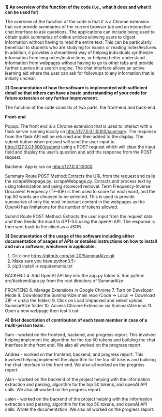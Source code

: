 **1) An overview of the function of the code (i.e., what it does and what it can be used for)**

The overview of the function of the code is that it is a Chrome extension that can provide summaries of the current browser tab and an interactive chat interface to ask questions. The applications can include being used to obtain quick summaries of online articles allowing users to digest information without having to read the entire text. This can be particularly beneficial to students who are studying for exams or reading notes/lectures. In addition, it provides a streamlined way of helping individuals synthesize information from long notes/instructions, or helping better understand information from webpages without having to go to other tabs and provide further queries in a search engine. The chat interface allows an active learning aid where the user can ask for followups to any information that is initially unclear. 

**2) Documentation of how the software is implemented with sufficient detail so that others can have a basic understanding of your code for future extension or any further improvement.**

The function of the code consists of two parts, the front-end and back-end. 

**Front-end**

Popup: The front end is a Chrome extension that is used to interact with a flask server running locally on http://127.0.0.1:5000/summary. The response from the flask API will be returned and then added to the display. The submit button when pressed will send the user input to http://127.0.0.1:5000/submit using a POST request which will clear the input field and display the user’s question and add the response from the POST request. 

Backend: App is ran on http://127.0.0.1:5000. 

Summary Route POST Method: Extracts the URL from the request and calls the scrapeWebpage.py. scrapeWebpage.py. Extracts and process text by using tokenization and using stopword removal. Term Frequency-Inverse Document Frequency (TF-IDF) is then used to score for each word, and the top 50 words are choosen to be selected. This is used to provide summaries of only the most important content in the webpages as the OpenAI has limitations for the number of tokens allowed. 

Submit Route POST Method: Extracts the user input from the request data and then  Sends the input to GPT-3.5 using the openAI API. The response is then sent back to the client as a JSON. 

**3) Documentation of the usage of the software including either documentation of usages of APIs or detailed instructions on how to install and run a software, whichever is applicable.**

1. Git clone https://github.com/sd-20/SummarAIze.git
2. Make sure you have python3.5+
3. pip3 install -r requirements.txt

BACKEND
4. Add OpenAI API key into the app.py folder 
5. Run python src/backend/app.py from the root directory of SummarAIze 

FRONTEND
6. Manage Extensions in Google Chrome
7. Turn on Developer Mode
8. Download the SummarAIze main repo (Code -> Local -> Download ZIP -> unzip the folder) 
9. Click on Load Unpacked and select upload SummarAIze folder
10. Access Chrome Extension via SummarAIze icon
11. Open a new webpage then test it out 

**4) Brief description of contribution of each team member in case of a multi-person team.**

Sam - worked on the frontend, backend, and progress report. This involved helping implement the algorithm for the top 50 tokens and building the chat interface in the front end. We also all worked on the progress report. 

Andrea - worked on the frontend, backend, and progress report. This involved helping implement the algorithm for the top 50 tokens and building the chat interface in the front end. We also all worked on the progress report. 

Alan - worked on the backend of the project helping with the information extraction and parsing, algorithm for the top 50 tokens, and openAI API calls. We also all worked on the progress report. 

Jalen - worked on the backend of the project helping with the information extraction and parsing, algorithm for the top 50 tokens, and openAI API calls. Wrote the documentation. We also all worked on the progress report. 
 






